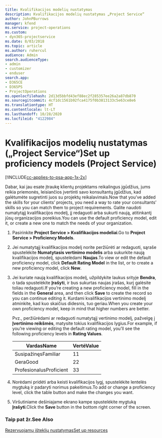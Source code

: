 ```yaml
---
title: Kvalifikacijos modelių nustatymas
description: Kvalifikacijos modelių nustatymas „Project Service“
author: JohnPBurrows
manager: kfend
ms.service: project-operations
ms.custom:
- dyn365-projectservice
ms.date: 8/03/2018
ms.topic: article
ms.author: ruhercul
audience: Admin
search.audienceType:
- admin
- customizer
- enduser
search.app:
- D365CE
- D365PS
- ProjectOperations
ms.openlocfilehash: 2d13d5bbfd43ef88ec2f285357ee26a2a87db870
ms.sourcegitcommit: 4cf1dc1561b92fca4175f0b3813133c5e63ce8e6
ms.translationtype: HT
ms.contentlocale: lt-LT
ms.lasthandoff: 10/28/2020
ms.locfileid: "4122984"
---
```

# <a name="set-up-proficiency-models-project-service"></a><span data-ttu-id="90918-103">Kvalifikacijos modelių nustatymas („Project Service“)</span><span class="sxs-lookup"><span data-stu-id="90918-103">Set up proficiency models (Project Service)</span></span>

[!INCLUDE[cc-applies-to-psa-app-1x-2x](../includes/cc-applies-to-psa-app-1x-2x.md)]

<span data-ttu-id="90918-104">Dabar, kai jau esate įtraukę klientų projektams reikalingus įgūdžius, jums reikia priemonės, leisiančios įvertinti savo konsultantų įgūdžius, kad galėtumėte sugretinti juos su projektų reikalavimais.</span><span class="sxs-lookup"><span data-stu-id="90918-104">Now that you’ve added the skills for your clients’ projects, you need a way to rate your consultants’ skills so you can match them to project requirements.</span></span> <span data-ttu-id="90918-105">Galite naudoti numatytąjį kvalifikacijos modelį, jį redaguoti arba sukurti naują, atitinkantį jūsų organizacijos poreikius.</span><span class="sxs-lookup"><span data-stu-id="90918-105">You can use the default proficiency model, edit it, or create a new one to match the needs of your organization.</span></span>  
  
1.  <span data-ttu-id="90918-106">Pasirinkite **Project Service > Kvalifikacijos modeliai**.</span><span class="sxs-lookup"><span data-stu-id="90918-106">Go to **Project Service > Proficiency Models**.</span></span>  
  
2.  <span data-ttu-id="90918-107">Jei numatytąjį kvalifikacijos modelį norite peržiūrėti ar redaguoti, sąraše spustelėkite **Numatytasis vertinimo modelis** arba sukurkite naują kvalifikacijos modelį, spustelėdami **Naujas**.</span><span class="sxs-lookup"><span data-stu-id="90918-107">To view or edit the default proficiency model, click **Default Rating Model** in the list, or to create a new proficiency model, click **New**.</span></span>  
  
3.  <span data-ttu-id="90918-108">Jei kuriate naują kvalifikacijos modelį, užpildykite laukus srityje **Bendra**, o tada spustelėkite **Įrašyti**, ir bus sukurtas naujas įrašas, kurį galėsite toliau redaguoti.</span><span class="sxs-lookup"><span data-stu-id="90918-108">If you’re creating a new proficiency model, fill in the fields in the **General** area, and then click **Save** to create the record so you can continue editing it.</span></span> <span data-ttu-id="90918-109">Kurdami kvalifikacijos vertinimo modelį atminkite, kad kuo skaičius didesnis, tuo geriau.</span><span class="sxs-lookup"><span data-stu-id="90918-109">When you create your own proficiency model, keep in mind that higher numbers are better.</span></span>  
  
     <span data-ttu-id="90918-110">Pvz., peržiūrėdami ar redaguoti numatytąjį vertinimo modelį, pažvelgę į **Įvertinimo reikšmės**, matysite tokius kvalifikacijos lygius.</span><span class="sxs-lookup"><span data-stu-id="90918-110">For example, if you’re viewing or editing the default rating model, you’ll see the following proficiency levels in **Rating Values**.</span></span>  
  
    |<span data-ttu-id="90918-111">Vardas</span><span class="sxs-lookup"><span data-stu-id="90918-111">Name</span></span>|<span data-ttu-id="90918-112">Vertė</span><span class="sxs-lookup"><span data-stu-id="90918-112">Value</span></span>|  
    |----------|-----------|  
    |<span data-ttu-id="90918-113">Susipažinęs</span><span class="sxs-lookup"><span data-stu-id="90918-113">Familiar</span></span>|<span data-ttu-id="90918-114">1</span><span class="sxs-lookup"><span data-stu-id="90918-114">1</span></span>|  
    |<span data-ttu-id="90918-115">Gera</span><span class="sxs-lookup"><span data-stu-id="90918-115">Good</span></span>|<span data-ttu-id="90918-116">2</span><span class="sxs-lookup"><span data-stu-id="90918-116">2</span></span>|  
    |<span data-ttu-id="90918-117">Profesionalus</span><span class="sxs-lookup"><span data-stu-id="90918-117">Proficient</span></span>|<span data-ttu-id="90918-118">3</span><span class="sxs-lookup"><span data-stu-id="90918-118">3</span></span>|  
  
4.  <span data-ttu-id="90918-119">Norėdami pridėti arba keisti kvalifikacijos lygį, spustelėkite lentelės mygtuką ir padaryti norimus pakeitimus.</span><span class="sxs-lookup"><span data-stu-id="90918-119">To add or change a proficiency level, click the table button and make the changes you want.</span></span>  
  
5.  <span data-ttu-id="90918-120">Viršutiniame dešiniajame ekrano kampe spustelėkite mygtuką **Įrašyti**.</span><span class="sxs-lookup"><span data-stu-id="90918-120">Click the **Save** button in the bottom right corner of the screen.</span></span>  
  
### <a name="see-also"></a><span data-ttu-id="90918-121">Taip pat žr.</span><span class="sxs-lookup"><span data-stu-id="90918-121">See Also</span></span>  
 [<span data-ttu-id="90918-122">Rezervuojamų išteklių nustatymas</span><span class="sxs-lookup"><span data-stu-id="90918-122">Set up resources</span></span>](../psa/set-up-resources.md)

